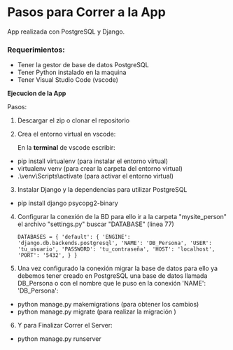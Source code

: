 # Pasos para Correr a la App

App realizada con PostgreSQL y Django.

### Requerimientos:
- Tener la gestor de base de datos PostgreSQL
- Tener Python instalado en la maquina
- Tener Visual Studio Code (vscode)

**Ejecucion de la App**


Pasos:

1. Descargar el zip o clonar el repositorio
2. Crea el entorno virtual en vscode:

   En la **terminal** de vscode escribir:
  - pip install virtualenv (para instalar el entorno virtual)
  - virtualenv venv (para crear la carpeta del entorno virtual)
  - .\venv\Scripts\actívate (para activar el entorno virtual)
3. Instalar Django y la dependencias para utilizar PostgreSQL 
  - pip install django psycopg2-binary
4. Configurar la conexión de la BD para ello ir a la carpeta "mysite_person" el archivo "settings.py" buscar "DATABASE" (linea 77)
    
    `DATABASES = {
    'default': {
    'ENGINE': 'django.db.backends.postgresql',
    'NAME': 'DB_Persona',
    'USER': 'tu_usuario',
    'PASSWORD': 'tu_contraseña',
    'HOST': 'localhost',
    'PORT': '5432',
    }
    }`

5. Una vez configurado la conexión migrar la base de datos para ello ya debemos tener creado en PostgreSQL una base de datos llamada DB_Persona o con el nombre que le puso en la conexión 'NAME': 'DB_Persona':

 - python manage.py makemigrations (para obtener los cambios)
 - python manage.py migrate (para realizar la migración )


6. Y para Finalizar Correr el Server:
 - python manage.py runserver
